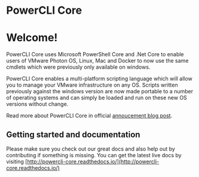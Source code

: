 # PowerCLI Core

# Welcome!

PowerCLI Core uses Microsoft PowerShell Core and .Net Core to enable users of VMware Photon OS, Linux, Mac and Docker to now use the same cmdlets which were previously only available on windows.

PowerCLI Core enables a multi-platform scripting language which will allow you to manage your VMware infrastructure on any OS. Scripts written previously against the windows version are now made portable to a number of operating systems and can simply be loaded and run on these new OS versions without change.

Read more about PowerCLI Core in official [annoucement blog post](https://blogs.vmware.com/PowerCLI/2018/02/powercli-10.html).

## Getting started and documentation
Please make sure you check out our great docs and also help out by contributing if something is missing.  You can get the latest live docs by visiting [http://powercli-core.readthedocs.io/](http://powercli-core.readthedocs.io/)

    
